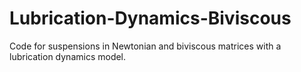 # Lubrication-Dynamics-Biviscous
Code for suspensions in Newtonian and biviscous matrices with a lubrication dynamics model.
